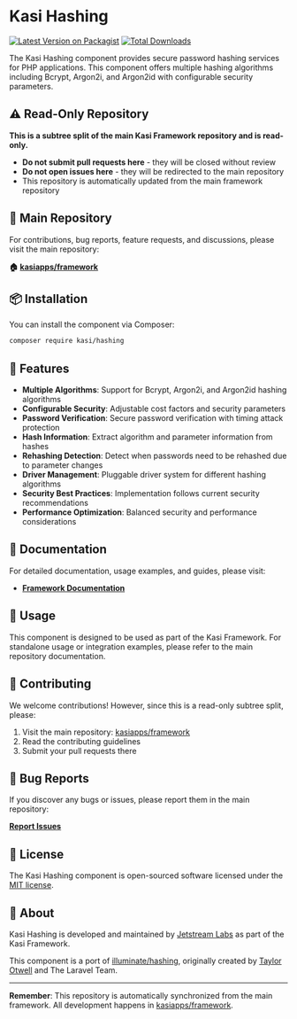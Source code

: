 # Kasi Hashing

[![Latest Version on Packagist](https://img.shields.io/packagist/v/kasi/hashing.svg?style=flat)](https://packagist.org/packages/kasi/hashing)
[![Total Downloads](https://img.shields.io/packagist/dt/kasi/hashing.svg?style=flat)](https://packagist.org/packages/kasi/hashing)

The Kasi Hashing component provides secure password hashing services for PHP applications. This component offers multiple hashing algorithms including Bcrypt, Argon2i, and Argon2id with configurable security parameters.

## ⚠️ Read-Only Repository

**This is a subtree split of the main Kasi Framework repository and is read-only.**

- **Do not submit pull requests here** - they will be closed without review
- **Do not open issues here** - they will be redirected to the main repository
- This repository is automatically updated from the main framework repository

## 📍 Main Repository

For contributions, bug reports, feature requests, and discussions, please visit the main repository:

**🏠 [kasiapps/framework](https://github.com/kasiapps/framework)**

## 📦 Installation

You can install the component via Composer:

```bash
composer require kasi/hashing
```

## 🚀 Features

- **Multiple Algorithms**: Support for Bcrypt, Argon2i, and Argon2id hashing algorithms
- **Configurable Security**: Adjustable cost factors and security parameters
- **Password Verification**: Secure password verification with timing attack protection
- **Hash Information**: Extract algorithm and parameter information from hashes
- **Rehashing Detection**: Detect when passwords need to be rehashed due to parameter changes
- **Driver Management**: Pluggable driver system for different hashing algorithms
- **Security Best Practices**: Implementation follows current security recommendations
- **Performance Optimization**: Balanced security and performance considerations

## 📖 Documentation

For detailed documentation, usage examples, and guides, please visit:

- **[Framework Documentation](https://docs.kasiapp.com)**

## 🔧 Usage

This component is designed to be used as part of the Kasi Framework. For standalone usage or integration examples, please refer to the main repository documentation.

## 🤝 Contributing

We welcome contributions! However, since this is a read-only subtree split, please:

1. Visit the main repository: [kasiapps/framework](https://github.com/kasiapps/framework)
2. Read the contributing guidelines
3. Submit your pull requests there

## 🐛 Bug Reports

If you discover any bugs or issues, please report them in the main repository:

**[Report Issues](https://github.com/kasiapps/framework/issues)**

## 📄 License

The Kasi Hashing component is open-sourced software licensed under the [MIT license](LICENSE.md).

## 🏢 About

Kasi Hashing is developed and maintained by [Jetstream Labs](https://jetstreamlabs.com) as part of the Kasi Framework.

This component is a port of [illuminate/hashing](https://github.com/illuminate/hashing), originally created by [Taylor Otwell](https://github.com/taylorotwell) and The Laravel Team.

---

**Remember**: This repository is automatically synchronized from the main framework. All development happens in [kasiapps/framework](https://github.com/kasiapps/framework).
